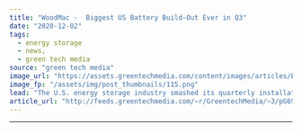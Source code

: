```yaml
---
title: "WoodMac -  Biggest US Battery Build-Out Ever in Q3"
date: "2020-12-02"
tags: 
  - energy storage
  - news,
  - green tech media
source: "green tech media"
image_url: "https://assets.greentechmedia.com/content/images/articles/Battery_Energy_Storage_XL.jpg"
image_fp: "/assets/img/post_thumbnails/115.png"
lead: "The U.S. energy storage industry smashed its quarterly installation record with an influx of major projects in the third quarter. The industry had just broken records in the second quarter, but it beat that period's performance by 240 percent, instal ..."
article_url: "http://feeds.greentechmedia.com/~r/GreentechMedia/~3/pG69JWDPCnw/woodmac-biggest-battery-buildout-ever-in-q3"
---
```


---
